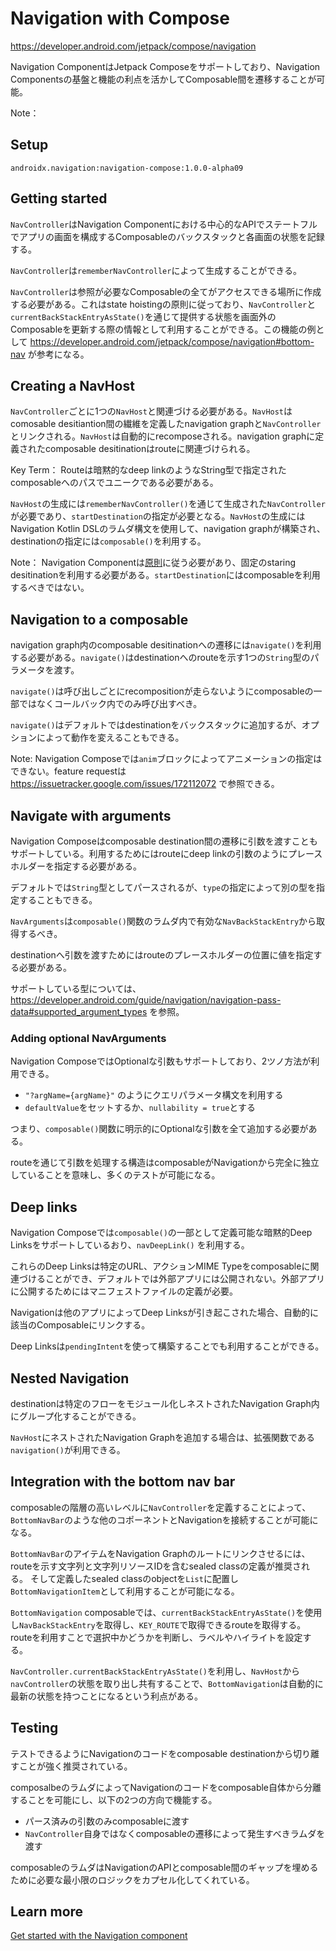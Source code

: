 # Navigation with Compose

https://developer.android.com/jetpack/compose/navigation

Navigation ComponentはJetpack Composeをサポートしており、Navigation Componentsの基盤と機能の利点を活かしてComposable間を遷移することが可能。

Note：

## Setup

`androidx.navigation:navigation-compose:1.0.0-alpha09`

## Getting started

`NavController`はNavigation Componentにおける中心的なAPIでステートフルでアプリの画面を構成するComposableのバックスタックと各画面の状態を記録する。

`NavController`は`rememberNavController`によって生成することができる。

`NavController`は参照が必要なComposableの全てがアクセスできる場所に作成する必要がある。これはstate hoistingの原則に従っており、`NavController`と`currentBackStackEntryAsState()`を通じて提供する状態を画面外のComposableを更新する際の情報として利用することができる。この機能の例として https://developer.android.com/jetpack/compose/navigation#bottom-nav が参考になる。

## Creating a NavHost

`NavController`ごとに1つの`NavHost`と関連づける必要がある。`NavHost`はcomosable desitiantion間の繊維を定義したnavigation graphと`NavController`とリンクされる。`NavHost`は自動的にrecomposeされる。navigation graphに定義されたcomposable desitinationはrouteに関連づけられる。

Key Term： Routeは暗黙的なdeep linkのようなString型で指定されたcomposableへのパスでユニークである必要がある。

`NavHost`の生成には`rememberNavController()`を通じて生成された`NavController`が必要であり、`startDestination`の指定が必要となる。`NavHost`の生成にはNavigation Kotlin DSLのラムダ構文を使用して、navigation graphが構築され、destinationの指定には`composable()`を利用する。

Note： Navigation Componentは[原則](https://developer.android.com/guide/navigation/navigation-principles#fixed_start_destination)に従う必要があり、固定のstaring desitinationを利用する必要がある。`startDestination`にはcomposableを利用するべきではない。

## Navigation to a composable

navigation graph内のcomposable desitinationへの遷移には`navigate()`を利用する必要がある。`navigate()`はdestinationへのrouteを示す1つの`String`型のパラメータを渡す。

`navigate()`は呼び出しごとにrecompositionが走らないようにcomposableの一部ではなくコールバック内でのみ呼び出すべき。

`navigate()`はデフォルトではdestinationをバックスタックに追加するが、オプションによって動作を変えることもできる。

Note: Navigation Composeでは`anim`ブロックによってアニメーションの指定はできない。feature requestは https://issuetracker.google.com/issues/172112072 で参照できる。

## Navigate with arguments

Navigation Composeはcomposable destination間の遷移に引数を渡すこともサポートしている。利用するためにはrouteにdeep linkの引数のようにプレースホルダーを指定する必要がある。

デフォルトでは`String`型としてパースされるが、`type`の指定によって別の型を指定することもできる。

`NavArguments`は`composable()`関数のラムダ内で有効な`NavBackStackEntry`から取得するべき。

destinationへ引数を渡すためにはrouteのプレースホルダーの位置に値を指定する必要がある。

サポートしている型については、https://developer.android.com/guide/navigation/navigation-pass-data#supported_argument_types を参照。

### Adding optional NavArguments

Navigation ComposeではOptionalな引数もサポートしており、2ツノ方法が利用できる。

* `"?argName={argName}"` のようにクエリパラメータ構文を利用する
* `defaultValue`をセットするか、`nullability = true`とする

つまり、`composable()`関数に明示的にOptionalな引数を全て追加する必要がある。

routeを通じて引数を処理する構造はcomposableがNavigationから完全に独立していることを意味し、多くのテストが可能になる。

## Deep links

Navigation Composeでは`composable()`の一部として定義可能な暗黙的Deep Linksをサポートしているおり、`navDeepLink()` を利用する。

これらのDeep Linksは特定のURL、アクションMIME Typeをcomposableに関連づけることができ、デフォルトでは外部アプリには公開されない。外部アプリに公開するためにはマニフェストファイルの定義が必要。

Navigationは他のアプリによってDeep Linksが引き起こされた場合、自動的に該当のComposableにリンクする。

Deep Linksは`pendingIntent`を使って構築することでも利用することができる。

## Nested Navigation

destinationは特定のフローをモジュール化しネストされたNavigation Graph内にグループ化することができる。

`NavHost`にネストされたNavigation Graphを追加する場合は、拡張関数である`navigation()`が利用できる。

## Integration with the bottom nav bar

composableの階層の高いレベルに`NavController`を定義することによって、`BottomNavBar`のような他のコポーネントとNavigationを接続することが可能になる。

`BottomNavBar`のアイテムをNavigation Graphのルートにリンクさせるには、routeを示す文字列と文字列リソースIDを含むsealed classの定義が推奨される。
そして定義したsealed classのobjectを`List`に配置し`BottomNavigationItem`として利用することが可能になる。

`BottomNavigation` composableでは、`currentBackStackEntryAsState()`を使用し`NavBackStackEntry`を取得し、`KEY_ROUTE`で取得できるrouteを取得する。routeを利用すことで選択中かどうかを判断し、ラベルやハイライトを設定する。

`NavController.currentBackStackEntryAsState()`を利用し、`NavHost`から`navController`の状態を取り出し共有することで、`BottomNavigation`は自動的に最新の状態を持つことになるという利点がある。

## Testing

テストできるようにNavigationのコードをcomposable destinationから切り離すことが強く推奨されている。

composalbeのラムダによってNavigationのコードをcomposable自体から分離することを可能にし、以下の2つの方向で機能する。

* パース済みの引数のみcomposableに渡す
* `NavController`自身ではなくcomposableの遷移によって発生すべきラムダを渡す

composableのラムダはNavigationのAPIとcomposable間のギャップを埋めるために必要な最小限のロジックをカプセル化してくれている。

## Learn more

[Get started with the Navigation component](https://developer.android.com/guide/navigation/navigation-getting-started)
